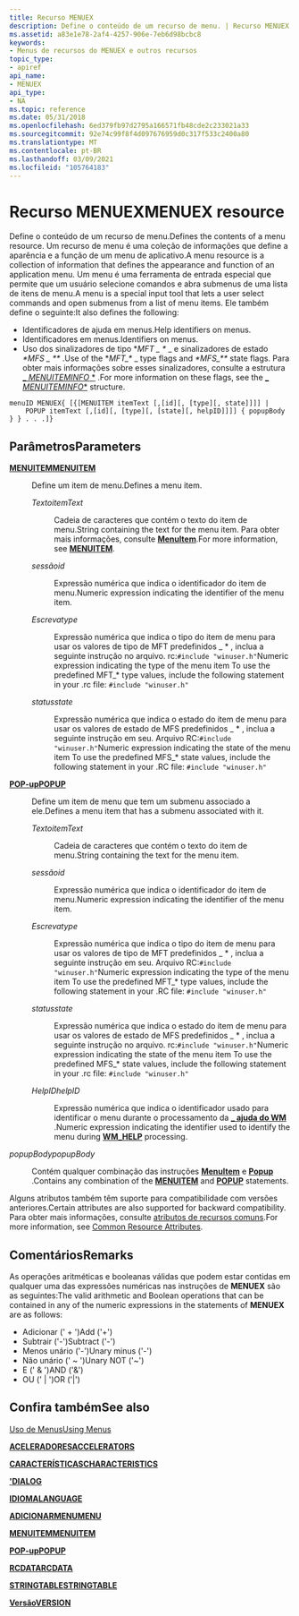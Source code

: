```yaml
---
title: Recurso MENUEX
description: Define o conteúdo de um recurso de menu. | Recurso MENUEX
ms.assetid: a83e1e78-2af4-4257-906e-7eb6d98bcbc8
keywords:
- Menus de recursos do MENUEX e outros recursos
topic_type:
- apiref
api_name:
- MENUEX
api_type:
- NA
ms.topic: reference
ms.date: 05/31/2018
ms.openlocfilehash: 6ed379fb97d2795a166571fb48cde2c233021a33
ms.sourcegitcommit: 92e74c99f8f4d097676959d0c317f533c2400a80
ms.translationtype: MT
ms.contentlocale: pt-BR
ms.lasthandoff: 03/09/2021
ms.locfileid: "105764183"
---
```

# <a name="menuex-resource"></a><span data-ttu-id="be965-105">Recurso MENUEX</span><span class="sxs-lookup"><span data-stu-id="be965-105">MENUEX resource</span></span>

<span data-ttu-id="be965-106">Define o conteúdo de um recurso de menu.</span><span class="sxs-lookup"><span data-stu-id="be965-106">Defines the contents of a menu resource.</span></span> <span data-ttu-id="be965-107">Um recurso de menu é uma coleção de informações que define a aparência e a função de um menu de aplicativo.</span><span class="sxs-lookup"><span data-stu-id="be965-107">A menu resource is a collection of information that defines the appearance and function of an application menu.</span></span> <span data-ttu-id="be965-108">Um menu é uma ferramenta de entrada especial que permite que um usuário selecione comandos e abra submenus de uma lista de itens de menu.</span><span class="sxs-lookup"><span data-stu-id="be965-108">A menu is a special input tool that lets a user select commands and open submenus from a list of menu items.</span></span> <span data-ttu-id="be965-109">Ele também define o seguinte:</span><span class="sxs-lookup"><span data-stu-id="be965-109">It also defines the following:</span></span>

-   <span data-ttu-id="be965-110">Identificadores de ajuda em menus.</span><span class="sxs-lookup"><span data-stu-id="be965-110">Help identifiers on menus.</span></span>
-   <span data-ttu-id="be965-111">Identificadores em menus.</span><span class="sxs-lookup"><span data-stu-id="be965-111">Identifiers on menus.</span></span>
-   <span data-ttu-id="be965-112">Uso dos sinalizadores de tipo **MFT \_ \** _ e sinalizadores de estado _*MFS \_ \*\*_ .</span><span class="sxs-lookup"><span data-stu-id="be965-112">Use of the **MFT\_\** _ type flags and _*MFS\_\*\*_ state flags.</span></span> <span data-ttu-id="be965-113">Para obter mais informações sobre esses sinalizadores, consulte a estrutura [_ *MENUITEMINFO* \*](/windows/win32/api/winuser/ns-winuser-menuiteminfoa) .</span><span class="sxs-lookup"><span data-stu-id="be965-113">For more information on these flags, see the [_ *MENUITEMINFO*\*](/windows/win32/api/winuser/ns-winuser-menuiteminfoa) structure.</span></span>

``` syntax
menuID MENUEX{ [{[MENUITEM itemText [,[id][, [type][, state]]]] | 
    POPUP itemText [,[id][, [type][, [state][, helpID]]]] { popupBody } } . . .]}
```

## <a name="parameters"></a><span data-ttu-id="be965-114">Parâmetros</span><span class="sxs-lookup"><span data-stu-id="be965-114">Parameters</span></span>

<dl> <dt>

<span data-ttu-id="be965-115"><span id="MENUITEM"></span><span id="menuitem"></span>[**MENUITEM**](menuitem-statement.md)</span><span class="sxs-lookup"><span data-stu-id="be965-115"><span id="MENUITEM"></span><span id="menuitem"></span>[**MENUITEM**](menuitem-statement.md)</span></span>
</dt> <dd>

<span data-ttu-id="be965-116">Define um item de menu.</span><span class="sxs-lookup"><span data-stu-id="be965-116">Defines a menu item.</span></span>

<dl> <dt>

<span data-ttu-id="be965-117"><span id="itemText"></span><span id="itemtext"></span><span id="ITEMTEXT"></span>*Texto*</span><span class="sxs-lookup"><span data-stu-id="be965-117"><span id="itemText"></span><span id="itemtext"></span><span id="ITEMTEXT"></span>*itemText*</span></span>
</dt> <dd>

<span data-ttu-id="be965-118">Cadeia de caracteres que contém o texto do item de menu.</span><span class="sxs-lookup"><span data-stu-id="be965-118">String containing the text for the menu item.</span></span> <span data-ttu-id="be965-119">Para obter mais informações, consulte [**MenuItem**](menuitem-statement.md).</span><span class="sxs-lookup"><span data-stu-id="be965-119">For more information, see [**MENUITEM**](menuitem-statement.md).</span></span>

</dd> <dt>

<span data-ttu-id="be965-120"><span id="id"></span><span id="ID"></span>*sessão*</span><span class="sxs-lookup"><span data-stu-id="be965-120"><span id="id"></span><span id="ID"></span>*id*</span></span>
</dt> <dd>

<span data-ttu-id="be965-121">Expressão numérica que indica o identificador do item de menu.</span><span class="sxs-lookup"><span data-stu-id="be965-121">Numeric expression indicating the identifier of the menu item.</span></span>

</dd> <dt>

<span data-ttu-id="be965-122"><span id="type"></span><span id="TYPE"></span>*Escreva*</span><span class="sxs-lookup"><span data-stu-id="be965-122"><span id="type"></span><span id="TYPE"></span>*type*</span></span>
</dt> <dd>

<span data-ttu-id="be965-123">Expressão numérica que indica o tipo do item de menu para usar os valores de tipo de MFT predefinidos \_ \* , inclua a seguinte instrução no arquivo. rc:`#include "winuser.h"`</span><span class="sxs-lookup"><span data-stu-id="be965-123">Numeric expression indicating the type of the menu item To use the predefined MFT\_\* type values, include the following statement in your .rc file: `#include "winuser.h"`</span></span>

</dd> <dt>

<span data-ttu-id="be965-124"><span id="state"></span><span id="STATE"></span>*status*</span><span class="sxs-lookup"><span data-stu-id="be965-124"><span id="state"></span><span id="STATE"></span>*state*</span></span>
</dt> <dd>

<span data-ttu-id="be965-125">Expressão numérica que indica o estado do item de menu para usar os valores de estado de MFS predefinidos \_ \* , inclua a seguinte instrução em seu. Arquivo RC:`#include "winuser.h"`</span><span class="sxs-lookup"><span data-stu-id="be965-125">Numeric expression indicating the state of the menu item To use the predefined MFS\_\* state values, include the following statement in your .RC file: `#include "winuser.h"`</span></span>

</dd> </dl> </dd> <dt>

<span data-ttu-id="be965-126"><span id="POPUP"></span><span id="popup"></span>[**POP-up**](popup-resource.md)</span><span class="sxs-lookup"><span data-stu-id="be965-126"><span id="POPUP"></span><span id="popup"></span>[**POPUP**](popup-resource.md)</span></span>
</dt> <dd>

<span data-ttu-id="be965-127">Define um item de menu que tem um submenu associado a ele.</span><span class="sxs-lookup"><span data-stu-id="be965-127">Defines a menu item that has a submenu associated with it.</span></span>

<dl> <dt>

<span data-ttu-id="be965-128"><span id="itemText"></span><span id="itemtext"></span><span id="ITEMTEXT"></span>*Texto*</span><span class="sxs-lookup"><span data-stu-id="be965-128"><span id="itemText"></span><span id="itemtext"></span><span id="ITEMTEXT"></span>*itemText*</span></span>
</dt> <dd>

<span data-ttu-id="be965-129">Cadeia de caracteres que contém o texto do item de menu.</span><span class="sxs-lookup"><span data-stu-id="be965-129">String containing the text for the menu item.</span></span>

</dd> <dt>

<span data-ttu-id="be965-130"><span id="id"></span><span id="ID"></span>*sessão*</span><span class="sxs-lookup"><span data-stu-id="be965-130"><span id="id"></span><span id="ID"></span>*id*</span></span>
</dt> <dd>

<span data-ttu-id="be965-131">Expressão numérica que indica o identificador do item de menu.</span><span class="sxs-lookup"><span data-stu-id="be965-131">Numeric expression indicating the identifier of the menu item.</span></span>

</dd> <dt>

<span data-ttu-id="be965-132"><span id="type"></span><span id="TYPE"></span>*Escreva*</span><span class="sxs-lookup"><span data-stu-id="be965-132"><span id="type"></span><span id="TYPE"></span>*type*</span></span>
</dt> <dd>

<span data-ttu-id="be965-133">Expressão numérica que indica o tipo do item de menu para usar os valores de tipo de MFT predefinidos \_ \* , inclua a seguinte instrução em seu. Arquivo RC:`#include "winuser.h"`</span><span class="sxs-lookup"><span data-stu-id="be965-133">Numeric expression indicating the type of the menu item To use the predefined MFT\_\* type values, include the following statement in your .RC file: `#include "winuser.h"`</span></span>

</dd> <dt>

<span data-ttu-id="be965-134"><span id="state"></span><span id="STATE"></span>*status*</span><span class="sxs-lookup"><span data-stu-id="be965-134"><span id="state"></span><span id="STATE"></span>*state*</span></span>
</dt> <dd>

<span data-ttu-id="be965-135">Expressão numérica que indica o estado do item de menu para usar os valores de estado de MFS predefinidos \_ \* , inclua a seguinte instrução no arquivo. rc:`#include "winuser.h"`</span><span class="sxs-lookup"><span data-stu-id="be965-135">Numeric expression indicating the state of the menu item To use the predefined MFS\_\* state values, include the following statement in your .rc file: `#include "winuser.h"`</span></span>

</dd> <dt>

<span data-ttu-id="be965-136"><span id="helpID"></span><span id="helpid"></span><span id="HELPID"></span>*HelpID*</span><span class="sxs-lookup"><span data-stu-id="be965-136"><span id="helpID"></span><span id="helpid"></span><span id="HELPID"></span>*helpID*</span></span>
</dt> <dd>

<span data-ttu-id="be965-137">Expressão numérica que indica o identificador usado para identificar o menu durante o processamento da [**\_ ajuda do WM**](../shell/wm-help.md) .</span><span class="sxs-lookup"><span data-stu-id="be965-137">Numeric expression indicating the identifier used to identify the menu during [**WM\_HELP**](../shell/wm-help.md) processing.</span></span>

</dd> </dl> </dd> <dt>

<span data-ttu-id="be965-138"><span id="popupBody"></span><span id="popupbody"></span><span id="POPUPBODY"></span>*popupBody*</span><span class="sxs-lookup"><span data-stu-id="be965-138"><span id="popupBody"></span><span id="popupbody"></span><span id="POPUPBODY"></span>*popupBody*</span></span>
</dt> <dd>

<span data-ttu-id="be965-139">Contém qualquer combinação das instruções [**MenuItem**](menuitem-statement.md) e [**Popup**](popup-resource.md) .</span><span class="sxs-lookup"><span data-stu-id="be965-139">Contains any combination of the [**MENUITEM**](menuitem-statement.md) and [**POPUP**](popup-resource.md) statements.</span></span>

</dd> </dl>

<span data-ttu-id="be965-140">Alguns atributos também têm suporte para compatibilidade com versões anteriores.</span><span class="sxs-lookup"><span data-stu-id="be965-140">Certain attributes are also supported for backward compatibility.</span></span> <span data-ttu-id="be965-141">Para obter mais informações, consulte [atributos de recursos comuns](common-resource-attributes.md).</span><span class="sxs-lookup"><span data-stu-id="be965-141">For more information, see [Common Resource Attributes](common-resource-attributes.md).</span></span>

## <a name="remarks"></a><span data-ttu-id="be965-142">Comentários</span><span class="sxs-lookup"><span data-stu-id="be965-142">Remarks</span></span>

<span data-ttu-id="be965-143">As operações aritméticas e booleanas válidas que podem estar contidas em qualquer uma das expressões numéricas nas instruções de **MENUEX** são as seguintes:</span><span class="sxs-lookup"><span data-stu-id="be965-143">The valid arithmetic and Boolean operations that can be contained in any of the numeric expressions in the statements of **MENUEX** are as follows:</span></span>

-   <span data-ttu-id="be965-144">Adicionar (' + ')</span><span class="sxs-lookup"><span data-stu-id="be965-144">Add ('+')</span></span>
-   <span data-ttu-id="be965-145">Subtrair ('-')</span><span class="sxs-lookup"><span data-stu-id="be965-145">Subtract ('-')</span></span>
-   <span data-ttu-id="be965-146">Menos unário ('-')</span><span class="sxs-lookup"><span data-stu-id="be965-146">Unary minus ('-')</span></span>
-   <span data-ttu-id="be965-147">Não unário (' ~ ')</span><span class="sxs-lookup"><span data-stu-id="be965-147">Unary NOT ('~')</span></span>
-   <span data-ttu-id="be965-148">E (' & ')</span><span class="sxs-lookup"><span data-stu-id="be965-148">AND ('&')</span></span>
-   <span data-ttu-id="be965-149">OU (' \| ')</span><span class="sxs-lookup"><span data-stu-id="be965-149">OR ('\|')</span></span>

## <a name="see-also"></a><span data-ttu-id="be965-150">Confira também</span><span class="sxs-lookup"><span data-stu-id="be965-150">See also</span></span>

<dl> <dt>

[<span data-ttu-id="be965-151">Uso de Menus</span><span class="sxs-lookup"><span data-stu-id="be965-151">Using Menus</span></span>](./using-menus.md)
</dt> <dt>

[<span data-ttu-id="be965-152">**ACELERADORES**</span><span class="sxs-lookup"><span data-stu-id="be965-152">**ACCELERATORS**</span></span>](accelerators-resource.md)
</dt> <dt>

[<span data-ttu-id="be965-153">**CARACTERÍSTICAS**</span><span class="sxs-lookup"><span data-stu-id="be965-153">**CHARACTERISTICS**</span></span>](characteristics-statement.md)
</dt> <dt>

[<span data-ttu-id="be965-154">**'**</span><span class="sxs-lookup"><span data-stu-id="be965-154">**DIALOG**</span></span>](dialog-resource.md)
</dt> <dt>

[<span data-ttu-id="be965-155">**IDIOMA**</span><span class="sxs-lookup"><span data-stu-id="be965-155">**LANGUAGE**</span></span>](language-statement.md)
</dt> <dt>

[<span data-ttu-id="be965-156">**ADICIONARMENU**</span><span class="sxs-lookup"><span data-stu-id="be965-156">**MENU**</span></span>](menu-resource.md)
</dt> <dt>

[<span data-ttu-id="be965-157">**MENUITEM**</span><span class="sxs-lookup"><span data-stu-id="be965-157">**MENUITEM**</span></span>](menuitem-statement.md)
</dt> <dt>

[<span data-ttu-id="be965-158">**POP-up**</span><span class="sxs-lookup"><span data-stu-id="be965-158">**POPUP**</span></span>](popup-resource.md)
</dt> <dt>

[<span data-ttu-id="be965-159">**RCDATA**</span><span class="sxs-lookup"><span data-stu-id="be965-159">**RCDATA**</span></span>](rcdata-resource.md)
</dt> <dt>

[<span data-ttu-id="be965-160">**STRINGTABLE**</span><span class="sxs-lookup"><span data-stu-id="be965-160">**STRINGTABLE**</span></span>](stringtable-resource.md)
</dt> <dt>

[<span data-ttu-id="be965-161">**Versão**</span><span class="sxs-lookup"><span data-stu-id="be965-161">**VERSION**</span></span>](version-statement.md)
</dt> </dl>

 

 
